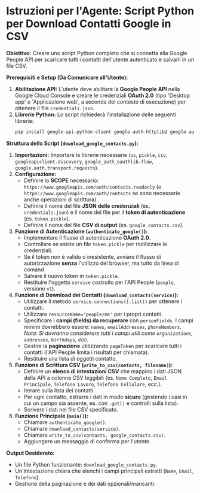 # Istruzioni per l'Agente: Script Python per Download Contatti Google in CSV

**Obiettivo:** Creare uno script Python completo che si connetta alla Google People API per scaricare tutti i contatti dell'utente autenticato e salvarli in un file CSV.

**Prerequisiti e Setup (Da Comunicare all'Utente):**

1.  **Abilitazione API:** L'utente deve abilitare la **Google People API** nella Google Cloud Console e creare le credenziali **OAuth 2.0** (tipo 'Desktop app' o 'Applicazione web', a seconda del contesto di esecuzione) per ottenere il file `credentials.json`.
2.  **Librerie Python:** Lo script richiederà l'installazione delle seguenti librerie:
    ```bash
    pip install google-api-python-client google-auth-httplib2 google-auth-oauthlib
    ```

**Struttura dello Script (`download_google_contacts.py`):**

1.  **Importazioni:** Importare le librerie necessarie (`os`, `pickle`, `csv`, `googleapiclient.discovery`, `google_auth_oauthlib.flow`, `google.auth.transport.requests`).
2.  **Configurazione:**
    * Definire lo **SCOPE** necessario: `https://www.googleapis.com/auth/contacts.readonly` (o `https://www.googleapis.com/auth/contacts` se sono necessarie anche operazioni di scrittura).
    * Definire il nome del file **JSON delle credenziali** (es. `credentials.json`) e il nome del file per il **token di autenticazione** (es. `token.pickle`).
    * Definire il nome del file **CSV di output** (es. `google_contacts.csv`).
3.  **Funzione di Autenticazione (`authenticate_google()`):**
    * Implementare il flusso di autenticazione **OAuth 2.0**.
    * Controllare se esiste un file `token.pickle` per riutilizzare le credenziali.
    * Se il token non è valido o inesistente, avviare il flusso di autorizzazione **senza** l'utilizzo del browser, ma tutto da linea di comand
    * Salvare il nuovo token in `token.pickle`.
    * Restituire l'oggetto `service` costruito per l'API People (`people`, versione `v1`).
4.  **Funzione di Download dei Contatti (`download_contacts(service)`):**
    * Utilizzare il metodo `service.connections().list()` per ottenere i contatti.
    * Utilizzare `resourceName='people/me'` per i propri contatti.
    * Specificare i **campi (fields) da recuperare** con `personFields`. I campi minimi dovrebbero essere: `names`, `emailAddresses`, `phoneNumbers`. *Nota: Si dovranno considerare tutti i campi utili come `organizations`, `addresses`, `birthdays`, ecc.*
    * Gestire la **paginazione** utilizzando `pageToken` per scaricare tutti i contatti (l'API People limita i risultati per chiamata).
    * Restituire una lista di oggetti contatto.
5.  **Funzione di Scrittura CSV (`write_to_csv(contacts, filename)`):**
    * Definire un **elenco di intestazioni CSV** che mappino i dati JSON della API a colonne CSV leggibili (es. `Nome Completo`, `Email Principale`, `Telefono Lavoro`, `Telefono Cellulare`, ecc.).
    * Iterare sulla lista dei contatti.
    * Per ogni contatto, estrarre i dati in modo **sicuro** (gestendo i casi in cui un campo sia assente, es. con `.get()` e controlli sulla lista).
    * Scrivere i dati nel file CSV specificato.
6.  **Funzione Principale (`main()`):**
    * Chiamare `authenticate_google()`.
    * Chiamare `download_contacts(service)`.
    * Chiamare `write_to_csv(contacts, google_contacts.csv)`.
    * Aggiungere un messaggio di conferma per l'utente.

**Output Desiderato:**

* Un file Python funzionante: `download_google_contacts.py`.
* Un'intestazione chiara che elenchi i campi principali estratti (`Nome`, `Email`, `Telefono`).
* Gestione della paginazione e dei dati opzionali/mancanti.
